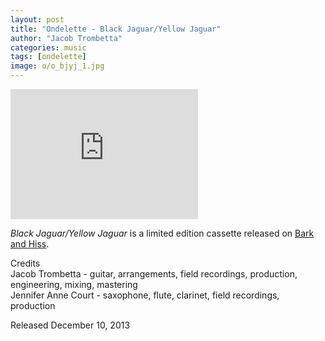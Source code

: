 ```yaml
---
layout: post
title: "Ondelette - Black Jaguar/Yellow Jaguar"
author: "Jacob Trombetta"
categories: music
tags: [ondelette]
image: o/o_bjyj_1.jpg
---
```


<div class="bandcamp">
  <iframe style="border: 0; height: 208px;" src="https://bandcamp.com/EmbeddedPlayer/album=1008163525/size=large/bgcol=333333/linkcol=ffffff/artwork=small/transparent=true/" seamless><a href="http://discretespectrum.bandcamp.com/album/yellow-jaguar-black-jaguar">Yellow Jaguar/Black Jaguar by Ondelette</a></iframe>
</div>

*Black Jaguar/Yellow Jaguar* is a limited edition cassette released on [Bark and Hiss](http://www.barkandhiss.com/).

Credits  
Jacob Trombetta - guitar, arrangements, field recordings, production, engineering, mixing, mastering  
Jennifer Anne Court - saxophone, flute, clarinet, field recordings, production

Released December 10, 2013
